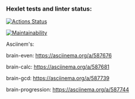 ### Hexlet tests and linter status:
[![Actions Status](https://github.com/iwantxseeyxubleed/frontend-project-44/workflows/hexlet-check/badge.svg)](https://github.com/iwantxseeyxubleed/frontend-project-44/actions)

[![Maintainability](https://api.codeclimate.com/v1/badges/e1855e6f9052dae1e1dc/maintainability)](https://codeclimate.com/github/iwantxseeyxubleed/frontend-project-44/maintainability)

Asciinem's:

brain-even: https://asciinema.org/a/587676

brain-calc: https://asciinema.org/a/587681

brain-gcd: https://asciinema.org/a/587739

brain-progression: https://asciinema.org/a/587744